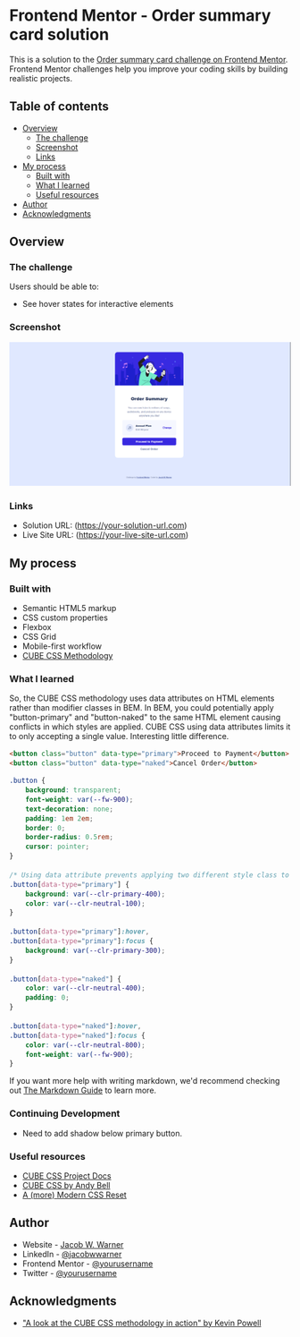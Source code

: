 # Frontend Mentor - Order summary card solution

This is a solution to the [Order summary card challenge on Frontend Mentor](https://www.frontendmentor.io/challenges/order-summary-component-QlPmajDUj). Frontend Mentor challenges help you improve your coding skills by building realistic projects. 

## Table of contents

- [Overview](#overview)
  - [The challenge](#the-challenge)
  - [Screenshot](#screenshot)
  - [Links](#links)
- [My process](#my-process)
  - [Built with](#built-with)
  - [What I learned](#what-i-learned)
  - [Useful resources](#useful-resources)
- [Author](#author)
- [Acknowledgments](#acknowledgments)

## Overview

### The challenge

Users should be able to:

- See hover states for interactive elements

### Screenshot

![](./design/screenshot.png)


### Links

- Solution URL: (https://your-solution-url.com)
- Live Site URL: (https://your-live-site-url.com)

## My process

### Built with

- Semantic HTML5 markup
- CSS custom properties
- Flexbox
- CSS Grid
- Mobile-first workflow
- [CUBE CSS Methodology](https://cube.fyi/)

### What I learned

So, the CUBE CSS methodology uses data attributes on HTML elements rather than modifier classes in BEM.
In BEM, you could potentially apply "button-primary" and "button-naked" to the same HTML element causing conflicts in which styles are applied.
CUBE CSS using data attributes limits it to only accepting a single value. Interesting little difference.

```html
<button class="button" data-type="primary">Proceed to Payment</button>
<button class="button" data-type="naked">Cancel Order</button>
```
```css
.button {
    background: transparent;
    font-weight: var(--fw-900);
    text-decoration: none;
    padding: 1em 2em;
    border: 0;
    border-radius: 0.5rem;
    cursor: pointer;
}

/* Using data attribute prevents applying two different style class to the different buttons... */
.button[data-type="primary"] {
    background: var(--clr-primary-400);
    color: var(--clr-neutral-100);
}

.button[data-type="primary"]:hover,
.button[data-type="primary"]:focus {
    background: var(--clr-primary-300);
}

.button[data-type="naked"] {
    color: var(--clr-neutral-400);
    padding: 0;
}

.button[data-type="naked"]:hover,
.button[data-type="naked"]:focus {
    color: var(--clr-neutral-800);
    font-weight: var(--fw-900);
}

```

If you want more help with writing markdown, we'd recommend checking out [The Markdown Guide](https://www.markdownguide.org/) to learn more.

### Continuing Development

- Need to add shadow below primary button.

### Useful resources

- [CUBE CSS Project Docs](https://cube.fyi/)
- [CUBE CSS by Andy Bell](https://piccalil.li/blog/cube-css/)
- [A (more) Modern CSS Reset](https://piccalil.li/blog/a-more-modern-css-reset/)

## Author

- Website - [Jacob W. Warner](https://www.jacobwwarner.com)
- LinkedIn - [@jacobwwarner](https://www.linkedin.com/in/jacobwwarner)
- Frontend Mentor - [@yourusername](https://www.frontendmentor.io/profile/jacobwwarner)
- Twitter - [@yourusername](https://www.twitter.com/jacobwwarner)

## Acknowledgments

- ["A look at the CUBE CSS methodology in action" by Kevin Powell](https://youtu.be/NanhQvnvbR8?si=hkOUpizSYGsdr9YJ)

